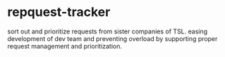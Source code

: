 # repquest-tracker
sort out and prioritize requests from sister companies of TSL. easing development of dev team and preventing overload by supporting proper request management and prioritization.
